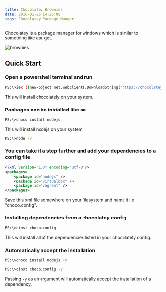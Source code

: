 ```yaml
---
title: Chocolatey Brownies
date: 2016-01-26 14:25:08
tags: Chocolatey Package Manger
---
```


Chocolatey is a package manager for windows which is similar to something like apt-get.

![brownies](http://www.bigcakebake.org.au/wp-content/uploads/2015/06/Chocolate-Brownies-1200x4502.jpg)

## Quick Start

### Open a powershell terminal and run 

``` bash
PS:\>iex ((new-object net.webclient).DownloadString('https://chocolatey.org/install.ps1'))
```
This will install chocolately on your system.

### Packages can be installed like so

``` bash
PS:\>choco install nodejs
```

This will install nodejs on your system.

``` bash
PS:\>node -v
```

### You can take it a step further and add your dependencies to a config file

``` xml
<?xml version="1.0" encoding="utf-8"?>
<packages>
    <package id="nodejs" />
    <package id="virtualbox" />
    <package id="vagrant" />
</packages>
```
Save this xml file somewhere on your filesystem and name it i.e "choco.config".

### Installing dependencies from a chocolatey config

``` bash
PS:\>cinst choco.config
```
This will install all of the dependencies listed in your chocolately config.

### Automatically accept the installation


``` bash
PS:\>choco install nodejs -y
```

``` bash
PS:\>cinst choco.config -y
```
Passing `-y` as an argument will automatically accept the installation of a dependency.


